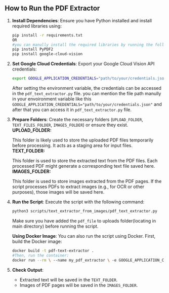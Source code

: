 ## How to Run the PDF Extractor

1. **Install Dependencies**:
   Ensure you have Python installed and install required libraries using:

   ```bash
   pip install -r requirements.txt
   OR
   #you can manully install the required libraries by running the following commands:
   pip install PyPDF2
   pip install google-cloud-vision
   ```

2. **Set Google Cloud Credentials**:
   Export your Google Cloud Vision API credentials:

   ```bash
   export GOOGLE_APPLICATION_CREDENTIALS="path/to/your/credentials.json"
   ```

   After setting the environment variable, the credentials can be accessed in the `pdf_text_extractor.py` file.
   you can mention the file path manully in your envoironment variable like this `GOOGLE_APPLICATION_CREDENTIALS="path/to/your/credentials.json"`
   and after that you can access it in `pdf_text_extractor.py` file.

3. **Prepare Folders**:
   Create the necessary folders (`UPLOAD_FOLDER`, `TEXT_FILES_FOLDER`, `IMAGES_FOLDER`) or ensure they exist.
   **UPLOAD_FOLDER:**

    This folder is likely used to store the uploaded PDF files temporarily before processing.
    It acts as a staging area for input files.
    **TEXT_FOLDER:**

    This folder is used to store the extracted text from the PDF files.
    Each processed PDF might generate a corresponding text file saved here.
    **IMAGES_FOLDER:**

    This folder is used to store images extracted from the PDF pages.
    If the script processes PDFs to extract images (e.g., for OCR or other purposes), those images will be saved here.

4. **Run the Script**:
   Execute the script with the following command:

   ```bash
   python3 scripts/text_extractor_from_images/pdf_text_extractor.py
   ```
   Make sure you have added the `pdf_file` to uploads folder(locating in main directory) before running the script.

   **Using Docker Image**:
   You can also run the script using Docker. First, build the Docker image:
   ```bash
   docker build -t pdf-text-extractor .
   #Then, run the container:
   docker run --rm \ --name my_pdf_extractor \ -e GOOGLE_APPLICATION_CREDENTIALS="/app/credentials.json" \ -v $(pwd):/app \ pdf-text-extractor
   ```

5. **Check Output**:
   - Extracted text will be saved in the `TEXT_FOLDER`.
   - Images of PDF pages will be saved in the `IMAGES_FOLDER`.

